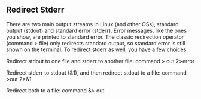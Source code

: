## Redirect Stderr

There are two main output streams in Linux (and other OSs), standard output (stdout) and standard error (stderr). Error messages, like the ones you show, are printed to standard error. The classic redirection operator (command > file) only redirects standard output, so standard error is still shown on the terminal. To redirect stderr as well, you have a few choices:

Redirect stdout to one file and stderr to another file:
    command > out 2>error

Redirect stderr to stdout (&1), and then redirect stdout to a file:
    command >out 2>&1

Redirect both to a file:
    command &> out